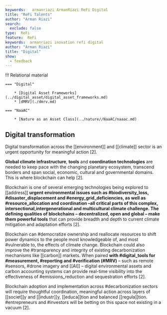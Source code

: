 ```yaml
---
keywords:   armanriazi ArmanRiazi ReFi Digital
title: "ReFi Talents"
author: "Arman Riazi"
search:
  exclude: false
type:  ReFi
feature:  ReFi
keywords:  armanriazi inovation refi digital
author: "Arman Riazi"
title: "Digital"
show:
  - feedback
---
```


!!! Relational material

    === "Digital"

        * [Digital Asset Frameworks](../digital_asset/digital_asset_frameworks.md)
        * [dMRV](./dmrv.md)

    === "NaaAC"

        * [Nature as an Asset Class](../nature//NaaAC/naaac.md)

## Digital transformation 

Digital transformation across the [[environment]] and [[climate]] sector is an urgent opportunity for meaningful action [2].

**Global climate infrastructure**, **tools** and **coordination technologies** are needed to keep pace with the changing planetary ecosystem, transcend borders and span social, economic, cultural and governmental domains. This is where blockchain can help [2].

Blockchain is one of several emerging technologies being explored to [[address]] **urgent environmental issues such as #biodiversity_loss, #disaster_displacement and #energy_grid_deficiencies, as well as #resource_allocation and coordination –all critical parts of this complex, intersectional,intergenerational and multicultural climate challenge. The defining qualities of blockchains – decentralized, open and global – make them powerful tools** that can provide breadth and depth to current climate mitigation and adaptation efforts [2].

Blockchain can #democratize ownership and reallocate resources to shift power dynamics to the people most knowledgeable of, and most #vulnerable to, the effects of climate change. Blockchain could also improve the #transparency and integrity of existing decarbonization mechanisms like [[carbon]] markets. When paired **with #digital_tools for #measurement, #reporting and #verification (#MRV)** – such as remote #sensors, #drone imagery and [[AI]] – digital environmental assets and carbon accounting systems can provide real-time visibility into the effectiveness of #emissions_reduction and sequestration efforts [2].

Blockchain adoption and implementation across #decarbonization sectors will require thoughtful coordination, meaningful action across layers of [[societ]]y and [[industr]]y, [[educa]]tion and balanced [[regula]]tion. #entrepreneurs and #investors will be betting on this space not existing in a vacuum [2].